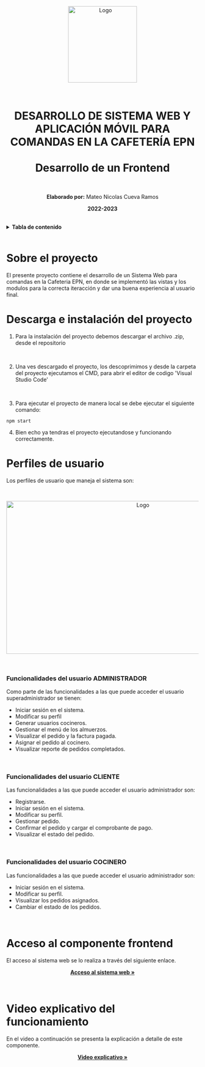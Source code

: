 <p align="center">
    <a>
        <img src="https://scontent.fuio10-1.fna.fbcdn.net/v/t1.15752-9/331630253_1989768038034308_1540867969771207800_n.png?_nc_cat=101&ccb=1-7&_nc_sid=ae9488&_nc_eui2=AeFDhu2PdgHqjATd_zD55Hvinr6yd1GHVnyevrJ3UYdWfIU-n8Ka9QmQY1WYLmHaun95HI8RTvn02UEmulP9WsWx&_nc_ohc=5L1uGXCDmXEAX_zFW_K&_nc_ht=scontent.fuio10-1.fna&oh=03_AdTmDkHAz8JwMuAiOz08rfgm9jWFAlhlj3TfvC3iiu8K4g&oe=641CCE37" alt="Logo" width="180" height="200">
    </a>
    <br>
 </p>
<br>
<h1 align="center">
    DESARROLLO DE SISTEMA WEB Y APLICACIÓN MÓVIL PARA COMANDAS EN LA CAFETERÍA EPN<br><br>Desarrollo de un Frontend
</h1>
<br>

<p align="center"><b>Elaborado por:</b> Mateo Nicolas Cueva Ramos</p>
<p align="center"><b>2022-2023</b></p>
<br>

<!-- TABLA DE CONTENIDO -->
<details>
    <summary><b>Tabla de contenido</b></summary>
    <br>
  <ol>
      <li>
      <a href="#sobre-el-proyecto">Sobre el proyecto</a>
    </li>
    <li>
      <a href="#descarga-e-instalacion-del-proyecto">Descarga e instalación del proyecto</a>
    </li>
    <li>
      <a href="#perfiles-de-usuario">Perfiles de usuario</a>
      <ul>
        <li><a href="#funcionalidades-del-usuario-administrador">Funcionalidades del usuario administrador</a></li>
        <li><a href="#funcionalidades-del-usuario-cliente">Funcionalidades del usuario cliente</a></li>
        <li><a href="#funcionalidades-del-usuario-cocinero">Funcionalidades del usuario cocinero</a></li>
      </ul>
    </li>
    <li>
      <a href="#acceso-al-componente-frontend">Acceso al sistema web</a>
    </li>
    <li>
        <a href="#video-explicativo-del-funcionamiento">Video explicativo del funcionamiento</a>
     </li>
  </ol>
</details>

<br>

# Sobre el proyecto

El presente proyecto contiene el desarrollo de un Sistema Web para comandas en la Cafeteria EPN, en donde se implementó las vistas y los modulos para la correcta iteracción y dar una buena experiencia al usuario final.
<br>

# Descarga e instalación del proyecto

1. Para la instalación del proyecto debemos descargar el archivo .zip, desde el repositorio
<br>

2. Una ves descargado el proyecto, los descoprimimos y desde la carpeta del proyecto ejecutamos el CMD, para abrir el editor de codigo 'Visual Studio Code'
<br>

3. Para ejecutar el proyecto de manera local se debe ejecutar el siguiente comando:

```
npm start
```
4. Bien echo ya tendras el proyecto ejecutandose y funcionando correctamente.


# Perfiles de usuario

Los perfiles de usuario que maneja el sistema son: 

<br>
<p align="center">
    <a>
        <img src="https://scontent.fuio10-1.fna.fbcdn.net/v/t1.15752-9/331631871_1003418617711629_5092243518265142120_n.png?_nc_cat=107&ccb=1-7&_nc_sid=ae9488&_nc_eui2=AeGeUg3FFKU-nliCq0uJ-Q_2Jc29PPqJjB8lzb08-omMH2IA2XHv3Aa9HZf4RUv4aSD13p1BjiKLYKEiMtFIT6fD&_nc_ohc=JdL1_Yo86nkAX_-JRYM&_nc_ht=scontent.fuio10-1.fna&oh=03_AdTK1cESetSjUj1dvdQzAAzJY23QGsn_bFAq9JyHVTrDiQ&oe=641CCBE4" alt="Logo" width="700"         height="400">
    </a>
 </p>
<br>

### Funcionalidades del usuario ADMINISTRADOR

Como parte de las funcionalidades a las que puede acceder el usuario superadministrador se tienen:
<br>
<ul>
    <li>Iniciar sesión en el sistema.</li>
    <li>Modificar su perfil</li>
    <li>Generar usuarios cocineros.</li>
    <li>Gestionar el menú de los almuerzos.</li>
    <li>Visualizar el pedido y la factura pagada.</li>
    <li>Asignar el pedido al cocinero.</li>
    <li>Visualizar reporte de pedidos completados.</li>
</ul>
<br>

### Funcionalidades del usuario CLIENTE

Las funcionalidades a las que puede acceder el usuario administrador son:
<br>
<ul>
    <li>Registrarse.</li>
    <li>Iniciar sesión en el sistema.</li>
    <li>Modificar su perfil.</li>
    <li>Gestionar pedido.</li>
    <li>Confirmar el pedido y cargar el comprobante de pago.</li>        
    <li>Visualizar el estado del pedido.</li>
</ul>
<br>

### Funcionalidades del usuario COCINERO

Las funcionalidades a las que puede acceder el usuario administrador son:
<br>
<ul>
    <li>Iniciar sesión en el sistema.</li>
    <li>Modificar su perfil.</li>
    <li>Visualizar los pedidos asignados.</li>
    <li>Cambiar el estado de los pedidos.</li>        
</ul>
<br>

# Acceso al componente frontend

El acceso al sistema web se lo realiza a través del siguiente enlace.
<br>
<p align="center"><a href="https://sistema-web-cafeteria-epn.vercel.app/" target="_blank"><strong>Acceso al sistema web »</strong></a></p>
<br>

 # Video explicativo del funcionamiento

En el video a continuación se presenta la explicación a detalle de este componente.
<br>
<p align="center"><a href="" target="_blank"><strong>Video explicativo »</strong></a></p>



